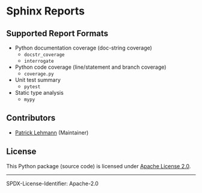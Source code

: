# Sphinx Reports

## Supported Report Formats

* Python documentation coverage (doc-string coverage)
  * `docstr_coverage`
  * `interrogate`
* Python code coverage (line/statement and branch coverage)
  * `coverage.py`
* Unit test summary
  * `pytest`
* Static type analysis
  * `mypy`

## Contributors

* [Patrick Lehmann](https://github.com/Paebbels) (Maintainer)


## License

This Python package (source code) is licensed under [Apache License 2.0](LICENSE.md).

<!-- The accompanying documentation is licensed under Creative Commons - Attribution-4.0 (CC-BY 4.0). -->


-------------------------

SPDX-License-Identifier: Apache-2.0
